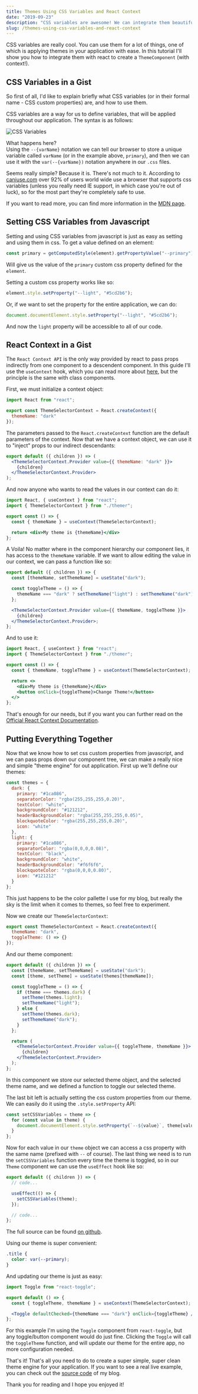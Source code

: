 ```yaml
---
title: Themes Using CSS Variables and React Context
date: "2019-09-23"
description: "CSS variables are awesome! We can integrate them beautifully with React Context for a super easy way to theme our application."
slug: /themes-using-css-variables-and-react-context
---
```


CSS variables are really cool. You can use them for a lot of things, one of which is applying themes in your application with ease. In this tutorial I'll show you how to integrate them with react to create a `ThemeComponent` (with context!).

## CSS Variables in a Gist

So first of all, I'd like to explain briefly what CSS variables (or in their formal name - CSS custom properties) are, and how to use them.

CSS variables are a way for us to define variables, that will be applied throughout our application. The syntax is as follows:

![CSS Variables](cover.png)

What happens here?  
Using the `--{varName}` notation we can tell our browser to store a unique variable called `varName` (or in the example above, `primary`), and then we can use it with the `var(--{varName})` notation anywhere in our `.css` files.

Seems really simple? Because it is. There's not much to it. According to [caniuse.com](https://caniuse.com/#feat=css-variables) over 92% of users world wide use a browser that supports css variables (unless you really need IE support, in which case you're out of luck), so for the most part they're completely safe to use.

If you want to read more, you can find more information in the [MDN page](https://developer.mozilla.org/en-US/docs/Web/CSS/Using_CSS_custom_properties).

## Setting CSS Variables from Javascript

Setting and using CSS variables from javascript is just as easy as setting and using them in css. To get a value defined on an element:

```js
const primary = getComputedStyle(element).getPropertyValue("--primary");
```

Will give us the value of the `primary` custom css property defined for the `element`.

Setting a custom css property works like so:

```js
element.style.setProperty("--light", "#5cd2b6");
```

Or, if we want to set the property for the entire application, we can do:

```js
document.documentElement.style.setProperty("--light", "#5cd2b6");
```

And now the `light` property will be accessible to all of our code.

## React Context in a Gist

The `React Context API` is the only way provided by react to pass props indirectly from one component to a descendent component. In this guide I'll use the `useContext` hook, which you can read more about [here](https://reactjs.org/docs/hooks-reference.html#usecontext), but the principle is the same with class components.

First, we must initialize a context object:

```jsx
import React from "react";

export const ThemeSelectorContext = React.createContext({
  themeName: "dark"
});
```

The parameters passed to the `React.createContext` function are the default parameters of the context. Now that we have a context object, we can use it to "inject" props to our indirect descendants:

```jsx
export default ({ children }) => (
  <ThemeSelectorContext.Provider value={{ themeName: "dark" }}>
    {children}
  </ThemeSelectorContext.Provider>
);
```

And now anyone who wants to read the values in our context can do it:

```jsx
import React, { useContext } from "react";
import { ThemeSelectorContext } from "./themer";

export const () => {
  const { themeName } = useContext(ThemeSelectorContext);

  return <div>My theme is {themeName}</div>
};
```

A Voila! No matter where in the component hierarchy our component lies, it has access to the `themeName` variable. If we want to allow editing the value in our context, we can pass a function like so:

```jsx
export default ({ children }) => {
  const [themeName, setThemeName] = useState("dark");

  const toggleTheme = () => {
    themeName === "dark" ? setThemeName("light") : setThemeName("dark");
  };

  <ThemeSelectorContext.Provider value={{ themeName, toggleTheme }}>
    {children}
  </ThemeSelectorContext.Provider>;
};
```

And to use it:

```jsx
import React, { useContext } from "react";
import { ThemeSelectorContext } from "./themer";

export const () => {
  const { themeName, toggleTheme } = useContext(ThemeSelectorContext);

  return <>
    <div>My theme is {themeName}</div>
    <button onClick={toggleTheme}>Change Theme!</button>
  </>
};
```

That's enough for our needs, but if you want you can further read on the [Official React Context Documentation](https://reactjs.org/docs/context.html).

## Putting Everything Together

Now that we know how to set css custom properties from javascript, and we can pass props down our component tree, we can make a really nice and simple "theme engine" for out application. First up we'll define our themes:

```js
const themes = {
  dark: {
    primary: "#1ca086",
    separatorColor: "rgba(255,255,255,0.20)",
    textColor: "white",
    backgroundColor: "#121212",
    headerBackgroundColor: "rgba(255,255,255,0.05)",
    blockquoteColor: "rgba(255,255,255,0.20)",
    icon: "white"
  },
  light: {
    primary: "#1ca086",
    separatorColor: "rgba(0,0,0,0.08)",
    textColor: "black",
    backgroundColor: "white",
    headerBackgroundColor: "#f6f6f6",
    blockquoteColor: "rgba(0,0,0,0.80)",
    icon: "#121212"
  }
};
```

This just happens to be the color pallette I use for my blog, but really the sky is the limit when it comes to themes, so feel free to experiment.

Now we create our `ThemeSelectorContext`:

```jsx
export const ThemeSelectorContext = React.createContext({
  themeName: "dark",
  toggleTheme: () => {}
});
```

And our theme component:

```jsx
export default ({ children }) => {
  const [themeName, setThemeName] = useState("dark");
  const [theme, setTheme] = useState(themes[themeName]);

  const toggleTheme = () => {
    if (theme === themes.dark) {
      setTheme(themes.light);
      setThemeName("light");
    } else {
      setTheme(themes.dark);
      setThemeName("dark");
    }
  };

  return (
    <ThemeSelectorContext.Provider value={{ toggleTheme, themeName }}>
      {children}
    </ThemeSelectorContext.Provider>
  );
};
```

In this component we store our selected theme object, and the selected theme name, and we defined a function to toggle our selected theme.

The last bit left is actually setting the css custom properties from our theme. We can easily do it using the `.style.setProperty` API:

```js
const setCSSVariables = theme => {
  for (const value in theme) {
    document.documentElement.style.setProperty(`--${value}`, theme[value]);
  }
};
```

Now for each value in our `theme` object we can access a css property with the same name (prefixed with `--` of course). The last thing we need is to run the `setCSSVariables` function every time the theme is toggled, so in our `Theme` component we can use the `useEffect` hook like so:

```jsx
export default ({ children }) => {
  // code...

  useEffect(() => {
    setCSSVariables(theme);
  });

  // code...
};
```

The full source can be found [on github](https://github.com/dorshinar/blog/blob/master/src/components/themer/themer.jsx).

Using our theme is super convenient:

```css
.title {
  color: var(--primary);
}
```

And updating our theme is just as easy:

```jsx
import Toggle from "react-toggle";

export default () => {
  const { toggleTheme, themeName } = useContext(ThemeSelectorContext);

  <Toggle defaultChecked={themeName === "dark"} onClick={toggleTheme} />;
};
```

For this example I'm using the `Toggle` component from `react-toggle`, but any toggle/button component would do just fine. Clicking the `Toggle` will call the `toggleTheme` function, and will update our theme for the entire app, no more configuration needed.

That's it! That's all you need to do to create a super simple, super clean theme engine for your application. If you want to see a real live example, you can check out the [source code](https://github.com/dorshinar/blog/blob/master/src/components/themer/themer.jsx) of my blog.

Thank you for reading and I hope you enjoyed it!

